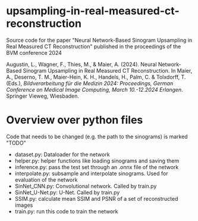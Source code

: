 # upsampling-in-real-measured-ct-reconstruction
Source code for the paper "Neural Network-Based Sinogram Upsampling in Real Measured CT Reconstruction" published in the proceedings of the BVM conference 2024

Augustin, L., Wagner, F., Thies, M., \& Maier, A. (2024). Neural Network-Based Sinogram Upsampling in Real Measured CT Reconstruction. In Maier, A., Deserno, T. M., Maier-Hein, K. H., Handels, H., Palm, C. \& Tolxdorff, T. (Eds.), *Bildverarbeitung für die Medizin 2024: Proceedings, German Conference on Medical Image Computing, March 10.-12.2024 Erlangen*. Springer Vieweg, Wiesbaden.

# Overview over python files

Code that needs to be changed (e.g. the path to the sinograms) is marked "TODO"

- dataset.py: Dataloader for the network
- helper.py: helper functions like loading sinograms and saving them
- inference.py: pass the test set through an .onnx file of the network
- interpolate.py: subsample and interpolate sinograms. Used for evaluation of the network
- SinNet_CNN.py: Convolutional network. Called by train.py
- SinNet_U-Net.py: U-Net. Called by train.py
- SSIM.py: calculate mean SSIM and PSNR of a set of reconstructed images
- train.py: run this code to train the network

